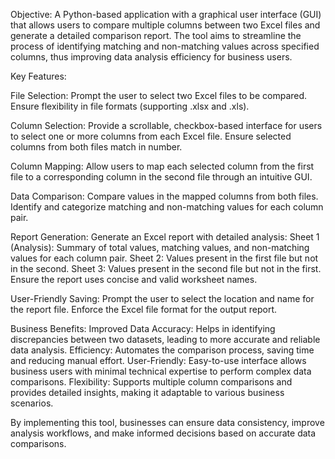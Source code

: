 Objective:
A Python-based application with a graphical user interface (GUI) that allows users to compare multiple columns between two Excel files and generate a detailed comparison report. The tool aims to streamline the process of identifying matching and non-matching values across specified columns, thus improving data analysis efficiency for business users.

Key Features:

File Selection:
Prompt the user to select two Excel files to be compared.
Ensure flexibility in file formats (supporting .xlsx and .xls).

Column Selection:
Provide a scrollable, checkbox-based interface for users to select one or more columns from each Excel file.
Ensure selected columns from both files match in number.

Column Mapping:
Allow users to map each selected column from the first file to a corresponding column in the second file through an intuitive GUI.

Data Comparison:
Compare values in the mapped columns from both files.
Identify and categorize matching and non-matching values for each column pair.

Report Generation:
Generate an Excel report with detailed analysis:
Sheet 1 (Analysis): Summary of total values, matching values, and non-matching values for each column pair.
Sheet 2: Values present in the first file but not in the second.
Sheet 3: Values present in the second file but not in the first.
Ensure the report uses concise and valid worksheet names.

User-Friendly Saving:
Prompt the user to select the location and name for the report file.
Enforce the Excel file format for the output report.

Business Benefits:
Improved Data Accuracy: Helps in identifying discrepancies between two datasets, leading to more accurate and reliable data analysis.
Efficiency: Automates the comparison process, saving time and reducing manual effort.
User-Friendly: Easy-to-use interface allows business users with minimal technical expertise to perform complex data comparisons.
Flexibility: Supports multiple column comparisons and provides detailed insights, making it adaptable to various business scenarios.

By implementing this tool, businesses can ensure data consistency, improve analysis workflows, and make informed decisions based on accurate data comparisons.
